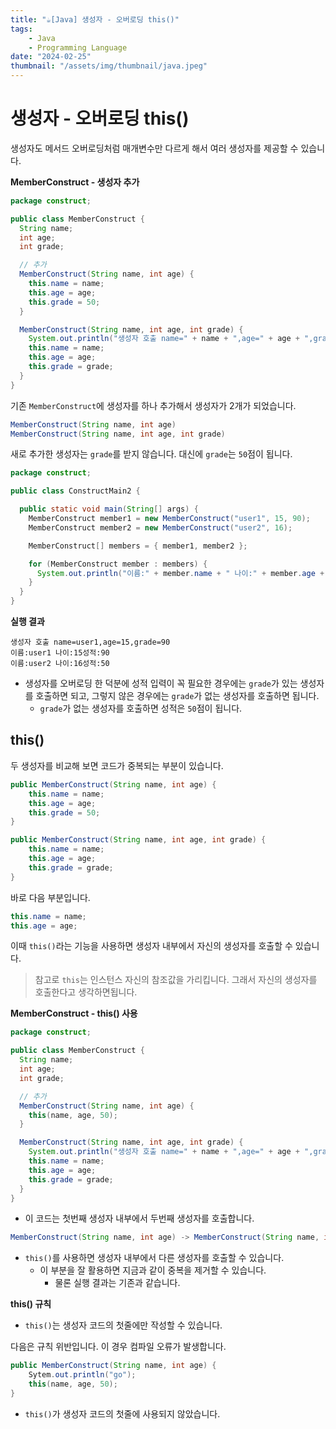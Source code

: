 ```yaml
---
title: "☕️[Java] 생성자 - 오버로딩 this()"
tags:
    - Java
    - Programming Language
date: "2024-02-25"
thumbnail: "/assets/img/thumbnail/java.jpeg"
---
```


# 생성자 - 오버로딩 this()
생성자도 메서드 오버로딩처럼 매개변수만 다르게 해서 여러 생성자를 제공할 수 있습니다.

**MemberConstruct - 생성자 추가**
```java
package construct;

public class MemberConstruct {
  String name;
  int age;
  int grade;

  // 추가
  MemberConstruct(String name, int age) {
    this.name = name;
    this.age = age;
    this.grade = 50;
  }

  MemberConstruct(String name, int age, int grade) {
    System.out.println("생성자 호출 name=" + name + ",age=" + age + ",grade=" + grade);
    this.name = name;
    this.age = age;
    this.grade = grade;
  }
}
```

기존 `MemberConstruct`에 생성자를 하나 추가해서 생성자가 2개가 되었습니다.
```java
MemberConstruct(String name, int age)
MemberConstruct(String name, int age, int grade)
```

새로 추가한 생성자는 `grade`를 받지 않습니다. 대신에 `grade`는 `50`점이 됩니다.

```java
package construct;

public class ConstructMain2 {

  public static void main(String[] args) {
    MemberConstruct member1 = new MemberConstruct("user1", 15, 90);
    MemberConstruct member2 = new MemberConstruct("user2", 16);

    MemberConstruct[] members = { member1, member2 };

    for (MemberConstruct member : members) {
      System.out.println("이름:" + member.name + " 나이:" + member.age + "성적:" + member.grade);
    }
  }
}
```

**실행 결과**
```
생성자 호출 name=user1,age=15,grade=90
이름:user1 나이:15성적:90
이름:user2 나이:16성적:50
```

* 생성자를 오버로딩 한 덕분에 성적 입력이 꼭 필요한 경우에는 `grade`가 있는 생성자를 호출하면 되고, 그렇지 않은 경우에는 `grade`가 없는 생성자를 호출하면 됩니다.
    * `grade`가 없는 생성자를 호출하면 성적은 `50`점이 됩니다.

## this()
두 생성자를 비교해 보면 코드가 중복되는 부분이 있습니다.
```java
public MemberConstruct(String name, int age) {
    this.name = name;
    this.age = age;
    this.grade = 50;
}

public MemberConstruct(String name, int age, int grade) {
    this.name = name; 
    this.age = age;
    this.grade = grade;
}
```

바로 다음 부분입니다.
```java
this.name = name;
this.age = age;
```

이때 `this()`라는 기능을 사용하면 생성자 내부에서 자신의 생성자를 호출할 수 있습니다.

> 참고로 `this`는 인스턴스 자신의 참조값을 가리킵니다. 그래서 자신의 생성자를 호출한다고 생각하면됩니다.

**MemberConstruct - this() 사용**
```java
package construct;

public class MemberConstruct {
  String name;
  int age;
  int grade;

  // 추가
  MemberConstruct(String name, int age) {
    this(name, age, 50);
  }

  MemberConstruct(String name, int age, int grade) {
    System.out.println("생성자 호출 name=" + name + ",age=" + age + ",grade=" + grade);
    this.name = name;
    this.age = age;
    this.grade = grade;
  }
}
```

* 이 코드는 첫번째 생성자 내부에서 두번째 생성자를 호출합니다.
```java
MemberConstruct(String name, int age) -> MemberConstruct(String name, int age, int grade)
```

* `this()`를 사용하면 생성자 내부에서 다른 생성자를 호출할 수 있습니다.
    * 이 부분을 잘 활용하면 지금과 같이 중복을 제거할 수 있습니다.
        * 물론 실행 결과는 기존과 같습니다.

**this() 규칙**
* `this()`는 생성자 코드의 첫줄에만 작성할 수 있습니다.

다음은 규칙 위반입니다.
이 경우 컴파일 오류가 발생합니다.
```java
public MemberConstruct(String name, int age) {
    Sytem.out.println("go");
    this(name, age, 50);
}
```
* `this()`가 생성자 코드의 첫줄에 사용되지 않았습니다.


